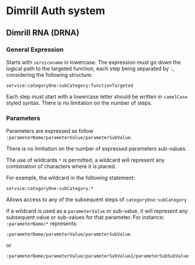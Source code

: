 # Dimrill Auth system

## Dimrill RNA (DRNA)

### General Expression

Starts with `servicename` in lowercase.
The expression must go down the logical path to the targeted function, each step being separated by `:`, considering the following structure:

`service:categoryOne:subCategory:functionTargeted`

Each step must start with a lowercase letter should be written in `camelCase` styled syntax. There is no limitation on the number of steps.

### Parameters

Parameters are expressed as follow `:parameterName/parameterValue/parameterSubValue`.

There is no limitation on the number of expressed parameters sub-values.

The use of wildcards `*` is permitted, a wildcard will represent any combination of characters where it is placed.

For example, the wildcard in the following statement:

`service:categoryOne:subCategory:*`

Allows access to any of the subsequent steps of `categoryOne:subCategory`

If a wildcard is used as a `parameterValue` or sub-value, it will represent any subsequent value or sub-values for that parameter.
For instance: `:parameterName/*` represents:

`:parameterName/parameterValue/parameterSubValue`

or

`:parameterName/parameterValue/parameterSubValue2/parameterSubSubValue`
